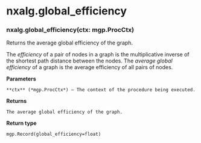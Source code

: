# nxalg.global_efficiency


### nxalg.global_efficiency(ctx: mgp.ProcCtx)
Returns the average global efficiency of the graph.

The *efficiency* of a pair of nodes in a graph is the multiplicative
inverse of the shortest path distance between the nodes. The *average
global efficiency* of a graph is the average efficiency of all pairs of
nodes.


**Parameters**

    **ctx** (*mgp.ProcCtx*) – The context of the procedure being executed.



**Returns**

    The average global efficiency of the graph.



**Return type**

    mgp.Record(global_efficiency=float)

